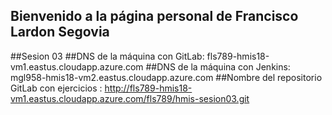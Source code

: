 ## Bienvenido a la página personal de Francisco Lardon Segovia
##Sesion 03
##DNS de la máquina con GitLab: fls789-hmis18-vm1.eastus.cloudapp.azure.com
##DNS de la máquina con Jenkins: mgl958-hmis18-vm2.eastus.cloudapp.azure.com
##Nombre del repositorio GitLab con ejercicios : http://fls789-hmis18-vm1.eastus.cloudapp.azure.com/fls789/hmis-sesion03.git
